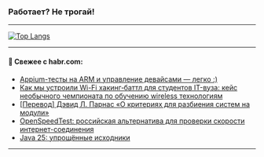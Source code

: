 ### Работает? Не трогай!

---
<!--
#### 🛠️ Technical stack:

![Java](https://img.shields.io/badge/Java-informational?logo=Oracle&style=flat&logoColor=white&color=FF4500)
![Kotlin](https://img.shields.io/badge/Kotlin-informational?logo=Kotlin&style=flat&logoColor=white&color=774D97)
![TS](https://img.shields.io/badge/TypeScript-informational?logo=typeScript&style=flat&logoColor=black&color=017acc)
![Python](https://img.shields.io/badge/Python-informational?logo=Python&style=flat&logoColor=black&color=ffdd54) <br>
![Spring](https://img.shields.io/badge/Spring-informational?logo=Spring&style=flat&logoColor=white&color=6DB33F) 
![SpringBoot](https://img.shields.io/badge/SpringBoot-informational?logo=SpringBoot&style=flat&logoColor=white&color=6DB33F)
![Nest](https://img.shields.io/badge/NestJS-informational?logo=NestJS&style=flat&logoColor=white&color=E0234E) 
![NodeJS](https://img.shields.io/badge/NodeJS-informational?logo=node.js&style=flat&logoColor=white&color=70A760)<br>
![PostgreSQL](https://img.shields.io/badge/PostgreSQL-informational?logo=PostgreSQL&style=flat&logoColor=white&color=DAA520)
![MongoDB](https://img.shields.io/badge/MongoDB-informational?logo=MongoDB&style=flat&logoColor=white&color=870000)
![Apache](https://img.shields.io/badge/Apache-informational?logo=apache&style=flat&logoColor=white&color=f74e28)

___ 
-->

<!--- #### 🛠️ : --->

[![Top Langs](https://github-readme-stats-82jvfl3w3-advtsettinggmailcoms-projects.vercel.app/api/top-langs/?username=zloylis&langs_count=10&hide_title=true&title_color=e6edf3&size_weight=0.5&count_weight=0.5&layout=compact&hide_progress=true&hide_border=true&theme=dracula&hide=css,makefile,cmake)](https://github.com/zloylis)

<!---


####  :octocat:&nbsp;&nbsp; Статистика:

![GitHub stats](https://github-readme-stats-u2qms2cxw-advtsettinggmailcoms-projects.vercel.app/api?username=zloylis&show_icons=true&hide_border=true&theme=dracula&title_color=e6edf3&include_all_commits=true&count_private=true&hide_rank=false&hide_title=true&rank_icon=github)
-->
---

#### 💬 Свежее с habr.com:

<!-- BLOG-POST-LIST:START -->
- [Appium-тесты на ARM и управление девайсами — легко :&rpar;](https://habr.com/ru/companies/okko/articles/956980/?utm_source=habrahabr&utm_medium=rss&utm_campaign=956980)
- [Как мы устроили Wi-Fi хакинг‑баттл для студентов IT-вуза: кейс необычного чемпионата по обучению wireless технологиям](https://habr.com/ru/articles/957858/?utm_source=habrahabr&utm_medium=rss&utm_campaign=957858)
- [[Перевод] Дэвид Л. Парнас «О критериях для разбиения систем на модули»](https://habr.com/ru/articles/957968/?utm_source=habrahabr&utm_medium=rss&utm_campaign=957968)
- [OpenSpeedTest: российская альтернатива для проверки скорости интернет-соединения](https://habr.com/ru/articles/957960/?utm_source=habrahabr&utm_medium=rss&utm_campaign=957960)
- [Java 25: упрощённые исходники](https://habr.com/ru/companies/axiomjdk/articles/952826/?utm_source=habrahabr&utm_medium=rss&utm_campaign=952826)
<!-- BLOG-POST-LIST:END -->

---
